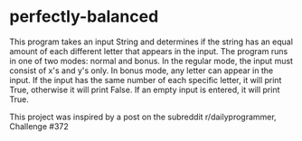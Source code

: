 # perfectly-balanced
This program takes an input String and determines if the string has an equal amount of each different letter that appears in the input. The program runs in one of two modes: normal and bonus. In the regular mode, the input must consist of x's and y's only. In bonus mode, any letter can appear in the input. If the input has the same number of each specific letter, it will print True, otherwise it will print False. If an empty input is entered, it will print True. 

This project was inspired by a post on the subreddit r/dailyprogrammer, Challenge #372
